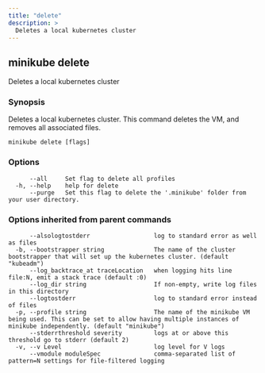```yaml
---
title: "delete"
description: >
  Deletes a local kubernetes cluster
---
```




## minikube delete

Deletes a local kubernetes cluster

### Synopsis

Deletes a local kubernetes cluster. This command deletes the VM, and removes all
associated files.

```
minikube delete [flags]
```

### Options

```
      --all     Set flag to delete all profiles
  -h, --help    help for delete
      --purge   Set this flag to delete the '.minikube' folder from your user directory.
```

### Options inherited from parent commands

```
      --alsologtostderr                  log to standard error as well as files
  -b, --bootstrapper string              The name of the cluster bootstrapper that will set up the kubernetes cluster. (default "kubeadm")
      --log_backtrace_at traceLocation   when logging hits line file:N, emit a stack trace (default :0)
      --log_dir string                   If non-empty, write log files in this directory
      --logtostderr                      log to standard error instead of files
  -p, --profile string                   The name of the minikube VM being used. This can be set to allow having multiple instances of minikube independently. (default "minikube")
      --stderrthreshold severity         logs at or above this threshold go to stderr (default 2)
  -v, --v Level                          log level for V logs
      --vmodule moduleSpec               comma-separated list of pattern=N settings for file-filtered logging
```

